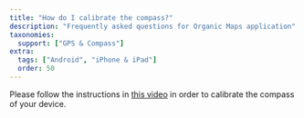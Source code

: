 ```yaml
---
title: "How do I calibrate the compass?"
description: "Frequently asked questions for Organic Maps application"
taxonomies:
  support: ["GPS & Compass"]
extra:
  tags: ["Android", "iPhone & iPad"]
  order: 50
---
```


Please follow the instructions in [this video](https://www.youtube.com/watch?v=-Uq7AmSAjt8) in order to calibrate the compass of your device.
